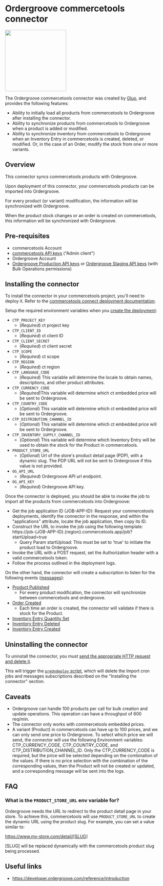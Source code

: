 # Ordergroove commercetools connector

<img height="200" src="https://github.com/gluo-dev/ordergroove-commercetools-connector/blob/main/_logos.svg" />

The Ordergroove commercetools connector was created by [Gluo](https://gluo.mx/), and provides the following features:

- Ability to initially load all products from commercetools to Ordergroove after installing the connector.
- Ability to synchronize products from commercetools to Ordergroove when a product is added or modified.
- Ability to synchronize inventory from commercetools to Ordergroove when an Inventory Entry in commercetools is created, deleted, or modified. Or, in the case of an Order, modify the stock from one or more variants.

## Overview

This connector syncs commercetools products with Ordergroove.

Upon deployment of this connector, your commercetools _products_ can be imported into Ordergroove.

For every product (or variant) modification, the information will be synchronized with Ordergroove.

When the product stock changes or an order is created on commercetools, this information will be synchronized with Ordergroove.

## Pre-requisites

- commercetools Account
- [commercetools API keys](https://docs.commercetools.com/getting-started/create-api-client) (“Admin client”)
- Ordergroove Account
- [Ordergroove Production API keys](https://rc3.ordergroove.com/keys/) or [Ordergroove Staging API keys](https://rc3.stg.ordergroove.com/keys/) (with Bulk Operations permissions)

## Installing the connector

To install the connector in your commercetools project, you'll need to deploy it. Refer to the [commercetools connect deployment documentation](https://docs.commercetools.com/connect/concepts#deployments).

Setup the required environment variables when you [create the deployment](https://docs.commercetools.com/connect/getting-started#create-a-deployment):

- `CTP_PROJECT_KEY`
  - (*Required*) ct project key
- `CTP_CLIENT_ID`
  - (*Required*) ct client ID
- `CTP_CLIENT_SECRET`
  - (*Required*) ct client secret
- `CTP_SCOPE`
  - (*Required*) ct scope
- `CTP_REGION`
  - (*Required*) ct region
- `CTP_LANGUAGE_CODE`
  - (*Required*) This variable will determine the locale to obtain names, descriptions, and other product attributes.
- `CTP_CURRENCY_CODE`
  - (*Required*)This variable will determine which ct embedded price will be sent to Ordergroove.
- `CTP_COUNTRY_CODE`
  - (*Optional*) This variable will determine which ct embedded price will be sent to Ordergroove.
- `CTP_DISTRIBUTION_CHANNEL_ID`
  - (*Optional*) This variable will determine which ct embedded price will be sent to Ordergroove.
- `CTP_INVENTORY_SUPPLY_CHANNEL_ID`
  - (*Optional*) This variable will determine which Inventory Entry will be used to obtain the stock for the Product in commercetools.
- `PRODUCT_STORE_URL`
  - (*Optional*) Url of the store's product detail page (PDP), with a dynamic slug. The PDP URL will not be sent to Ordergroove if this value is not provided.
- `OG_API_URL`
  - (*Required*) Ordergroove API url endpoint.
- `OG_API_KEY`
  - (*Required*) Ordergroove API key.

Once the connector is deployed, you should be able to invoke the job to import all the products from commercetools into Ordergroove:
 - Get the job application ID (JOB-APP-ID): Request your commercetools deployments, identify the connector in the response, and within the "applications" attribute, locate the job application, then copy its ID.
 - Construct the URL to invoke the job using the following template:
   https://job-{JOB-APP-ID}.{region}.commercetools.app/job?startUpload=true
     - Query Param startUpload: This must be set to 'true' to initiate the product load to Ordergroove.
 - Invoke the URL with a POST request, set the Authorization header with a valid commercetools token.
 - Follow the process outlined in the deployment logs.

On the other hand, the connector will create a subscription to listen for the following events ([messages](https://docs.commercetools.com/api/projects/messages)):

- [Product Published](https://docs.commercetools.com/api/projects/messages#product-published)
  - For every product modification, the connector will synchronize between commercetools and ordergroove.
- [Order Created](https://docs.commercetools.com/api/projects/messages#order-created)
  - Each time an order is created, the connector will validate if there is stock for the Product.
- [Inventory Entry Quantity Set](https://docs.commercetools.com/api/projects/messages#inventoryentry-quantity-set)
- [Inventory Entry Deleted](https://docs.commercetools.com/api/projects/messages#inventoryentry-deleted)
- [Inventory Entry Created](https://docs.commercetools.com/api/projects/messages#inventoryentry-created)

## Uninstalling the connector

To uninstall the connector, you must [send the appropriate HTTP request and delete it](https://docs.commercetools.com/connect/deployments#delete-deployment).

This will trigger the [`preUndeploy` script](https://docs.commercetools.com/connect/convert-existing-integration#preundeploy), which will delete the Import cron jobs and messages subscriptions described on the "Installing the connector" section.

## Caveats

- Ordergroove can handle 100 products per call for bulk creation and update operations. This operation can have a throughput of 600 req/min.
- The connector only works with commercetools embedded prices.
- A variant (Product) in commercetools can have up to 100 prices, and we can only send one price to Ordergroove. To select which price we will send, the connector will use the following Environment variables: CTP_CURRENCY_CODE, CTP_COUNTRY_CODE, and CTP_DISTRIBUTION_CHANNEL_ID. Only the CTP_CURRENCY_CODE is required, but the price will be selected depending on the combination of the values. If there is no price selection with the combination of the corresponding values, then the Product will not be created or updated, and a corresponding message will be sent into the logs.

## FAQ

### What is the `PRODUCT_STORE_URL` env variable for?

Ordergroove needs the URL to redirect to the product detail page in your store. To achieve this, commercetools will use `PRODUCT_STORE_URL` to create the dynamic URL using the product slug. For example, you can set a value similar to:

https://www.my-store.com/detail/[SLUG]

[SLUG] will be replaced dynamically with the commercetools product slug being processed.

## Useful links

- https://developer.ordergroove.com/reference/introduction
